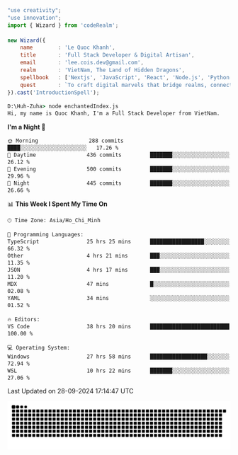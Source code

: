 <!--x axis divider-->

```js 
"use creativity";
"use innovation";
import { Wizard } from 'codeRealm';

new Wizard({
    name        : 'Le Quoc Khanh',
    title       : 'Full Stack Developer & Digital Artisan',
    email       : 'lee.cois.dev@gmail.com',
    realm       : 'VietNam, The Land of Hidden Dragons',
    spellbook   : ['Nextjs', 'JavaScript', 'React', 'Node.js', 'Python', 'Django', 'Cloud Services'],
    quest       : `To craft digital marvels that bridge realms, connect cultures, and bring imagination to life.`,
}).cast('IntroductionSpell');
```

```cmd
D:\Huh-Zuha> node enchantedIndex.js
Hi, my name is Quoc Khanh, I'm a Full Stack Developer from VietNam.
```
<!--START_SECTION:waka-->
**I'm a Night 🦉** 

```text
🌞 Morning                288 commits         ████░░░░░░░░░░░░░░░░░░░░░   17.26 % 
🌆 Daytime                436 commits         ███████░░░░░░░░░░░░░░░░░░   26.12 % 
🌃 Evening                500 commits         ███████░░░░░░░░░░░░░░░░░░   29.96 % 
🌙 Night                  445 commits         ███████░░░░░░░░░░░░░░░░░░   26.66 % 
```


📊 **This Week I Spent My Time On** 

```text
🕑︎ Time Zone: Asia/Ho_Chi_Minh

💬 Programming Languages: 
TypeScript               25 hrs 25 mins      █████████████████░░░░░░░░   66.32 % 
Other                    4 hrs 21 mins       ███░░░░░░░░░░░░░░░░░░░░░░   11.35 % 
JSON                     4 hrs 17 mins       ███░░░░░░░░░░░░░░░░░░░░░░   11.20 % 
MDX                      47 mins             █░░░░░░░░░░░░░░░░░░░░░░░░   02.08 % 
YAML                     34 mins             ░░░░░░░░░░░░░░░░░░░░░░░░░   01.52 % 

🔥 Editors: 
VS Code                  38 hrs 20 mins      █████████████████████████   100.00 % 

💻 Operating System: 
Windows                  27 hrs 58 mins      ██████████████████░░░░░░░   72.94 % 
WSL                      10 hrs 22 mins      ███████░░░░░░░░░░░░░░░░░░   27.06 % 
```


 Last Updated on 28-09-2024 17:14:47 UTC
<!--END_SECTION:waka-->
<picture>
  <source media="(prefers-color-scheme: dark)" srcset="https://raw.githubusercontent.com/leecois/leecois/output/github-contribution-grid-snake-dark.svg">
  <source media="(prefers-color-scheme: light)" srcset="https://raw.githubusercontent.com/leecois/leecois/output/github-contribution-grid-snake.svg">
  <img alt="github contribution grid snake animation" src="https://raw.githubusercontent.com/leecois/leecois/output/github-contribution-grid-snake.svg">
</picture>
